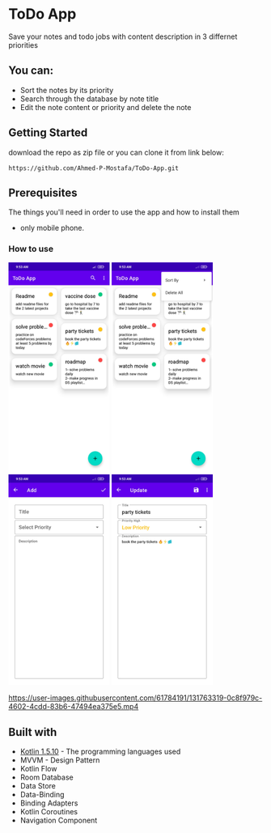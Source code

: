 # ToDo App

Save your notes and todo jobs with content description in 3 differnet priorities



## You can:

* Sort the notes by its priority
* Search through the database by note title
* Edit the note content or priority and delete the note


## Getting Started

download the repo as zip file or you can clone it from link below:

```
https://github.com/Ahmed-P-Mostafa/ToDo-App.git
```


## Prerequisites

The things you'll need in order to use the app and how to install them

* only mobile phone.



### How to use




<img src="ScreenShots/1.jpg" width="200"> <img src="ScreenShots/2.jpg" width="200"> <img src="ScreenShots/3.jpg" width="200"> <img src="ScreenShots/4.jpg" width="200">

https://user-images.githubusercontent.com/61784191/131763319-0c8f979c-4602-4cdd-83b6-47494ea375e5.mp4




## Built with

* [Kotlin 1.5.10](https://kotlinlang.org/) - The programming languages used
* MVVM - Design Pattern
* Kotlin Flow
* Room Database
* Data Store
* Data-Binding
* Binding Adapters
* Kotlin Coroutines
* Navigation Component
